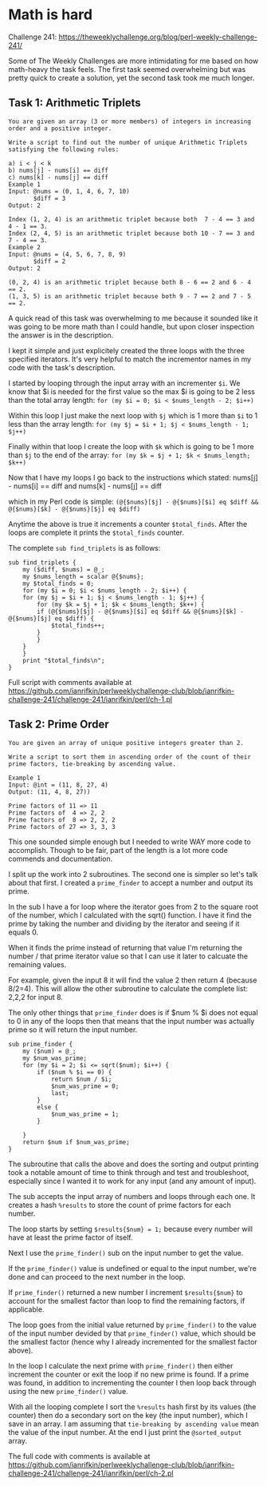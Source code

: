 # Math is hard

Challenge 241: https://theweeklychallenge.org/blog/perl-weekly-challenge-241/

Some of The Weekly Challenges are more intimidating for me based on how math-heavy the task feels. The first task seemed overwhelming but was pretty quick to create a solution, yet the second task took me much longer.

## Task 1: Arithmetic Triplets

```
You are given an array (3 or more members) of integers in increasing order and a positive integer.

Write a script to find out the number of unique Arithmetic Triplets satisfying the following rules:

a) i < j < k
b) nums[j] - nums[i] == diff
c) nums[k] - nums[j] == diff
Example 1
Input: @nums = (0, 1, 4, 6, 7, 10)
       $diff = 3
Output: 2

Index (1, 2, 4) is an arithmetic triplet because both  7 - 4 == 3 and 4 - 1 == 3.
Index (2, 4, 5) is an arithmetic triplet because both 10 - 7 == 3 and 7 - 4 == 3.
Example 2
Input: @nums = (4, 5, 6, 7, 8, 9)
       $diff = 2
Output: 2

(0, 2, 4) is an arithmetic triplet because both 8 - 6 == 2 and 6 - 4 == 2.
(1, 3, 5) is an arithmetic triplet because both 9 - 7 == 2 and 7 - 5 == 2.
```

A quick read of this task was overwhelming to me because it sounded like it was going to be more math than I could handle, but upon closer inspection the answer is in the description.

I kept it simple and just explicitely created the three loops with the three specified iterators. It's very helpful to match the incrementor names in my code with the task's description.

I started by looping through the input array with an incrementer `$i`. We know that $i is needed for the first value so the max $i is going to be 2 less than the total array length: `for (my $i = 0; $i < $nums_length - 2; $i++)`

Within this loop I just make the next loop with `$j` which is 1 more than `$i` to 1 less than the array length: `for (my $j = $i + 1; $j < $nums_length - 1; $j++)`

Finally within that loop I create the loop with `$k` which is going to be 1 more than `$j` to the end of the array: `for (my $k = $j + 1; $k < $nums_length; $k++)`

Now that I have my loops I go back to the instructions which stated:
nums[j] - nums[i] == diff
and
nums[k] - nums[j] == diff

which in my Perl code is simple: `(@{$nums}[$j] - @{$nums}[$i] eq $diff && @{$nums}[$k] - @{$nums}[$j] eq $diff)`

Anytime the above is true it increments a counter `$total_finds`. After the loops are complete it prints the `$total_finds` counter.

The complete `sub find_triplets` is as follows:

```
sub find_triplets {
    my ($diff, $nums) = @_;
    my $nums_length = scalar @{$nums};
    my $total_finds = 0;
    for (my $i = 0; $i < $nums_length - 2; $i++) {    
	for (my $j = $i + 1; $j < $nums_length - 1; $j++) {
	    for (my $k = $j + 1; $k < $nums_length; $k++) {
		if (@{$nums}[$j] - @{$nums}[$i] eq $diff && @{$nums}[$k] - @{$nums}[$j] eq $diff) {
		    $total_finds++;
		}
	    }
	}
    }
    print "$total_finds\n";
}
```

Full script with comments available at https://github.com/ianrifkin/perlweeklychallenge-club/blob/ianrifkin-challenge-241/challenge-241/ianrifkin/perl/ch-1.pl


## Task 2: Prime Order
```
You are given an array of unique positive integers greater than 2.

Write a script to sort them in ascending order of the count of their prime factors, tie-breaking by ascending value.

Example 1
Input: @int = (11, 8, 27, 4)
Output: (11, 4, 8, 27))

Prime factors of 11 => 11
Prime factors of  4 => 2, 2
Prime factors of  8 => 2, 2, 2
Prime factors of 27 => 3, 3, 3
```

This one sounded simple enough but I needed to write WAY more code to accomplish. Though to be fair, part of the length is a lot more code commends and documentation.

I split up the work into 2 subroutines. The second one is simpler so let's talk about that first. I created a `prime_finder` to accept a number and output its prime.

In the sub I have a for loop where the iterator goes from 2 to the square root of the number, which I calculated with the sqrt() function. I have it find the prime by taking the number and dividing by the iterator and seeing if it equals 0.

When it finds the prime instead of returning that value I'm returning the number / that prime iterator value so that I can use it later to calcuate the remaining values.

For example, given the input 8 it will find the value 2 then return 4 (because 8/2=4). This will allow the other subroutine to calculate the complete list: 2,2,2 for input 8.

The only other things that `prime_finder` does is if $num % $i does not equal to 0 in any of the loops then that means that the input number was actually prime so it will return the input number.

```
sub prime_finder {
    my ($num) = @_;
    my $num_was_prime;
    for (my $i = 2; $i <= sqrt($num); $i++) {
        if ($num % $i == 0) {
            return $num / $i;
            $num_was_prime = 0;
            last;
        }
        else {
            $num_was_prime = 1;
        }

    }
    return $num if $num_was_prime;
}
```

The subroutine that calls the above and does the sorting and output printing took a notable amount of time to think through and test and troubleshoot, especially since I wanted it to work for any input (and any amount of input).

The sub accepts the input array of numbers and loops through each one. It creates a hash `%results` to store the count of prime factors for each number.

The loop starts by setting `$results{$num} = 1;` because every number will have at least the prime factor of itself.

Next I use the `prime_finder()` sub on the input number to get the value.

If the `prime_finder()` value is undefined or equal to the input number, we're done and can proceed to the next number in the loop.

If `prime_finder()` returned a new number I increment `$results{$num}` to account for the smallest factor than loop to find the remaining factors, if applicable.

The loop goes from the initial value returned by `prime_finder()` to the value of the input number devided by that `prime_finder()` value, which should be the smallest factor (hence why I already incremented for the smallest factor above).

In the loop I calculate the next prime with `prime_finder()` then either increment the counter or exit the loop if no new prime is found. If a prime was found, in addition to incrementing the counter I then loop back through using the new `prime_finder()` value.

With all the looping complete I sort the `%results` hash first by its values (the counter) then do a secondary sort on the key (the input number), which I save in an array. I am assuming that `tie-breaking by ascending value` mean the value of the input number. At the end I just print the `@sorted_output` array.

The full code with comments is available at https://github.com/ianrifkin/perlweeklychallenge-club/blob/ianrifkin-challenge-241/challenge-241/ianrifkin/perl/ch-2.pl